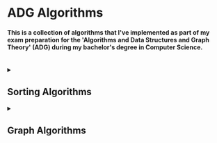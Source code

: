 # ADG Algorithms
#### This is a collection of algorithms that I've implemented as part of my exam preparation for the 'Algorithms and Data Structures and Graph Theory' (ADG) during my bachelor's degree in Computer Science.
<br>
<div>
<details>
<summary><h2>Sorting Algorithms</h2></summary>
To use the algorithms in an interactive terminal you can use <kbd>Main.java</kbd> in <br>
https://github.com/1nbetw33n/adg-ws22/tree/main/src/main/java/sorting <br>
<br>
The sorting algorithms will produce the different states that occured while performing the algorithm.<br>
for example ::<br>
<kbd>{12, 13, 24, 33, 20, 17, 29, 19, 11, 8}</kbd> with <kbd>merge sort</kbd> will produce the following output ::<br>
<pre>
{
{12, 13, 24, 33, 20, 17, 29, 19, 11, 8},
{12, 13},
{12, 13, 24},
{20, 33},
{12, 13, 20, 24, 33},
{17, 29},
{17, 19, 29},
{8, 11},
{8, 11, 17, 19, 29},
{8, 11, 12, 13, 17, 19, 20, 24, 29, 33}
}
</pre>
The following algorithms are implemented and extensively tested ::<br>
<kbd>Selection Sort</kbd><br>
<kbd>Insertion Sort</kbd><br>
<kbd>Bubble Sort</kbd><br>
<kbd>Merge Sort</kbd><br>
<kbd>Quick Sort</kbd><br>
</details>
<details>
<summary><h2>Graph Algorithms</h2></summary>
To use the algorithms in an interactive terminal you can use <kbd>Main.java</kbd> in <br>
https://github.com/1nbetw33n/adg-ws22/tree/main/src/main/java/graph <br>
<br>
The graph algorithms will provide the order in which the nodes are visited.<br>
for example ::<br>
<kbd>The Adjacency List</kbd> 
<pre>
0 -> [1, 3]
1 -> [3, 6]
2 -> [7]
3 -> [2]
4 -> [1, 6]
5 -> [1, 4, 6]
6 -> [2, 3, 7]
7 -> []
</pre>
with <kbd>Top Sort</kbd> will produce the following output ::<br>
<pre>
{1,4,7,6,3,2,5,8}
</pre>
The following algorithms are implemented <strong><em>(and NOT extensively tested)</em></strong> ::<br>
<kbd>Depth First Search (DFS)</kbd><br>
<kbd>Breadth First Search (BFS)</kbd><br>
<kbd>Topological Sort (Top Sort)</kbd><br>
</details>
</div>

